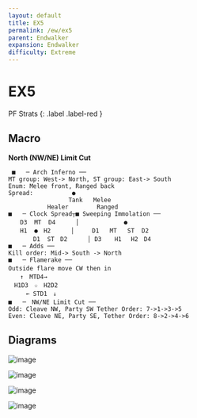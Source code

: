 ```yaml
---
layout: default
title: EX5
permalink: /ew/ex5
parent: Endwalker
expansion: Endwalker
difficulty: Extreme
---
```


# EX5

PF Strats 
{: .label .label-red }

## Macro

**North (NW/NE) Limit Cut**
```
 ■   ─ Arch Inferno ──
MT group: West-> North, ST group: East-> South
Enum: Melee front, Ranged back
Spread:           ● 
                 Tank   Melee
           Healer        Ranged
■   ─ Clock Spread┬■ Sweeping Immolation ──
　　D3  MT  D4    　│　           ●
　　H1  ●　H2  　  │     D1   MT   ST  D2
       D1  ST　D2　    │ D3　  H1　 H2　D4　  
■   ─ Adds ──
Kill order: Mid-> South -> North
■   ─ Flamerake ──
Outside flare move CW then in　　 
　　↑　MTD4→
　H1D3　☆　H2D2　　　 
　　　← STD1　↓　　　　
■   ─　NW/NE Limit Cut ──
Odd: Cleave NW, Party SW Tether Order: 7->1->3->5
Even: Cleave NE, Party SE, Tether Order: 8->2->4->6
```

## Diagrams

![image](https://github.com/materiaraiding/materiaraiding/assets/85346345/93a88f8c-7d09-48a1-9572-2b56247e76d7)

![image](https://github.com/materiaraiding/materiaraiding/assets/85346345/77a7c071-ac37-4c02-9b54-c66dc64a0924)

![image](https://github.com/materiaraiding/materiaraiding/assets/85346345/7ade4637-867a-4092-9ba0-112e1560b909)

![image](https://github.com/materiaraiding/materiaraiding/assets/85346345/32bad72d-6406-4284-a607-c78cb81cc1e9)
